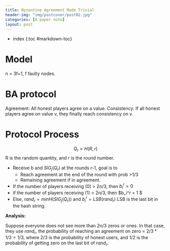 ```yaml
---
title: Byzantine Agreement Made Trivial
header-img: "img/postcover/post02.jpg"
categories: [A paper note]
layout: post
---
```

- index
{:toc #markdown-toc}
# Model

n = 3f+1, f faulty nodes. 

# BA protocol

Agreement: All honest players agree on a value.
Consistency: If all honest players agree on value v, they finally reach consistency on v. 

# Protocol Process

$$
Q_{r} = H(R, r)
$$
R is the random quantity, and r is the round number.

- Receive b and $SIG_j(Q_r)$ at the rounds r-1, goal is to 
  - Reach agreement at the end of the round with prob >1/3
  - Remaining agreement if in agreement. 
- If the number of players receiving (0) > 2n/3, then $b_i^r = 0$
- if the number of players receiving (1) > 2n/3, then $b_i^r = 1 $
- Else, $rand_r = min H(SIG_j(Q_r))$ and $b_i^r = LSB(rand_r)$ LSB is the last bit in the hash string.

**Analysis:**

Suppose everyone does not see more than 2n/3 zeros or ones. In that case, they use $rand_r$, the probability of reaching an agreement on zero = $2/3 * 1/3 = 1/3$, where 2/3 is the probability of honest users, and 1/2 is the probability of getting zero on the last bit of $rand_r$.





